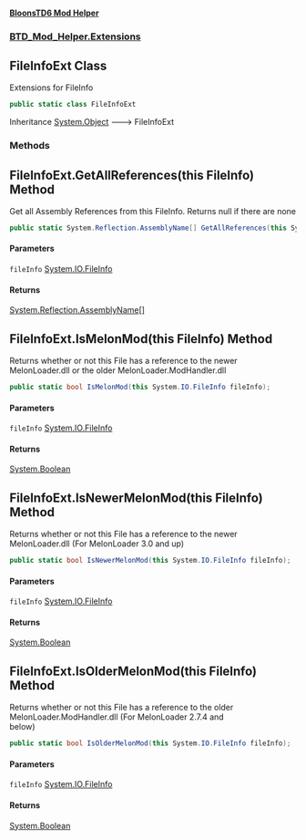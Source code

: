 #### [BloonsTD6 Mod Helper](README.md 'README')
### [BTD_Mod_Helper.Extensions](README.md#BTD_Mod_Helper.Extensions 'BTD_Mod_Helper.Extensions')

## FileInfoExt Class

Extensions for FileInfo

```csharp
public static class FileInfoExt
```

Inheritance [System.Object](https://docs.microsoft.com/en-us/dotnet/api/System.Object 'System.Object') &#129106; FileInfoExt
### Methods

<a name='BTD_Mod_Helper.Extensions.FileInfoExt.GetAllReferences(thisSystem.IO.FileInfo)'></a>

## FileInfoExt.GetAllReferences(this FileInfo) Method

Get all Assembly References from this FileInfo. Returns null if there are none

```csharp
public static System.Reflection.AssemblyName[] GetAllReferences(this System.IO.FileInfo fileInfo);
```
#### Parameters

<a name='BTD_Mod_Helper.Extensions.FileInfoExt.GetAllReferences(thisSystem.IO.FileInfo).fileInfo'></a>

`fileInfo` [System.IO.FileInfo](https://docs.microsoft.com/en-us/dotnet/api/System.IO.FileInfo 'System.IO.FileInfo')

#### Returns
[System.Reflection.AssemblyName](https://docs.microsoft.com/en-us/dotnet/api/System.Reflection.AssemblyName 'System.Reflection.AssemblyName')[[]](https://docs.microsoft.com/en-us/dotnet/api/System.Array 'System.Array')

<a name='BTD_Mod_Helper.Extensions.FileInfoExt.IsMelonMod(thisSystem.IO.FileInfo)'></a>

## FileInfoExt.IsMelonMod(this FileInfo) Method

Returns whether or not this File has a reference to the newer MelonLoader.dll or the older MelonLoader.ModHandler.dll

```csharp
public static bool IsMelonMod(this System.IO.FileInfo fileInfo);
```
#### Parameters

<a name='BTD_Mod_Helper.Extensions.FileInfoExt.IsMelonMod(thisSystem.IO.FileInfo).fileInfo'></a>

`fileInfo` [System.IO.FileInfo](https://docs.microsoft.com/en-us/dotnet/api/System.IO.FileInfo 'System.IO.FileInfo')

#### Returns
[System.Boolean](https://docs.microsoft.com/en-us/dotnet/api/System.Boolean 'System.Boolean')

<a name='BTD_Mod_Helper.Extensions.FileInfoExt.IsNewerMelonMod(thisSystem.IO.FileInfo)'></a>

## FileInfoExt.IsNewerMelonMod(this FileInfo) Method

Returns whether or not this File has a reference to the newer MelonLoader.dll (For MelonLoader 3.0 and up)

```csharp
public static bool IsNewerMelonMod(this System.IO.FileInfo fileInfo);
```
#### Parameters

<a name='BTD_Mod_Helper.Extensions.FileInfoExt.IsNewerMelonMod(thisSystem.IO.FileInfo).fileInfo'></a>

`fileInfo` [System.IO.FileInfo](https://docs.microsoft.com/en-us/dotnet/api/System.IO.FileInfo 'System.IO.FileInfo')

#### Returns
[System.Boolean](https://docs.microsoft.com/en-us/dotnet/api/System.Boolean 'System.Boolean')

<a name='BTD_Mod_Helper.Extensions.FileInfoExt.IsOlderMelonMod(thisSystem.IO.FileInfo)'></a>

## FileInfoExt.IsOlderMelonMod(this FileInfo) Method

Returns whether or not this File has a reference to the older MelonLoader.ModHandler.dll (For MelonLoader 2.7.4 and  
below)

```csharp
public static bool IsOlderMelonMod(this System.IO.FileInfo fileInfo);
```
#### Parameters

<a name='BTD_Mod_Helper.Extensions.FileInfoExt.IsOlderMelonMod(thisSystem.IO.FileInfo).fileInfo'></a>

`fileInfo` [System.IO.FileInfo](https://docs.microsoft.com/en-us/dotnet/api/System.IO.FileInfo 'System.IO.FileInfo')

#### Returns
[System.Boolean](https://docs.microsoft.com/en-us/dotnet/api/System.Boolean 'System.Boolean')